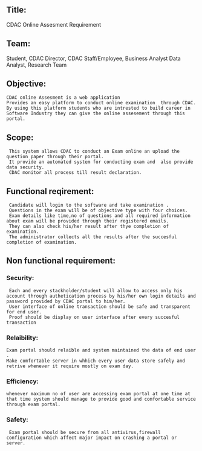 ## Title:
 CDAC Online Assesment Requirement

## Team:
  Student, CDAC Director, CDAC Staff/Employee, Business Analyst
  Data Analyst, Research Team

 ## Objective:
    CDAC online Assesment is a web application
    Provides an easy platform to conduct online examination  through CDAC. By using this platform students who are intrested to build career in Software Industry they can give the online assesement through this portal.

  ## Scope:
     This system allows CDAC to conduct an Exam online an upload the question paper through their portal.
     It provide an automated system for conducting exam and  also provide data security.
     CDAC monitor all process till result declaration.

  ## Functional reqirement:
     Candidate will login to the software and take examination .
     Questions in the exam will be of objective type with four choices.
     Exam details like time,no of questions and all required information about exam will be provided through their registered emails.
     They can also check his/her result after thye completion of examination. 
     The administrator collects all the results after the succesful completion of examination.

## Non functional requirement:
   ### Security:
     Each and every stackholder/student will allow to access only his account through authetication process by his/her own login details and password provided by CDAC portal to him/her.
     User interface of online transaction should be safe and transparent for end user.
     Proof should be display on user interface after every succesful transaction

### Relaibility:
    Exam portal should relaible and system maintained the data of end user .
    Make comfortable server in whhich every user data store safely and retrive whenever it require mostly on exam day.

### Efficiency:
    whenever maximum no of user are accessing exam portal at one time at that time system should manage to provide good and comfortable service through exam portal.

 ### Safety:
     Exam portal should be secure from all antivirus,firewall configuration which affect major impact on crashing a portal or server.   

 